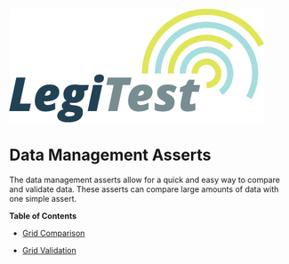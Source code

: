 ﻿![](images/_LegiTestBanner.png)

# Data Management Asserts



The data management asserts allow for a quick and easy way to compare and validate data. These asserts can compare large amounts of data with one simple assert.



**Table of Contents**

- [Grid Comparison](GridComparison.md)

- [Grid Validation](GridValidation.md)